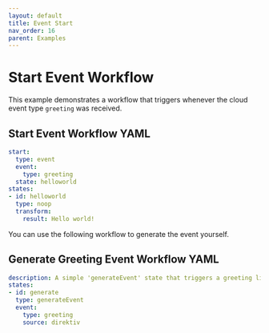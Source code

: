 ```yaml
---
layout: default
title: Event Start
nav_order: 16
parent: Examples
---
```


# Start Event Workflow

This example demonstrates a workflow that triggers whenever the cloud event type `greeting` was received.

## Start Event Workflow YAML

```yaml
start:
  type: event
  event:
    type: greeting
  state: helloworld
states:
- id: helloworld
  type: noop
  transform:
    result: Hello world!
```

You can use the following workflow to generate the event yourself.


## Generate Greeting Event Workflow YAML

```yaml
description: A simple 'generateEvent' state that triggers a greeting listener.
states:
- id: generate
  type: generateEvent
  event:
    type: greeting
    source: direktiv
```